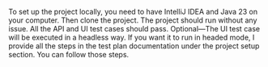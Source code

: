 To set up the project locally, you need to have IntelliJ IDEA and Java 23 on your computer.
Then clone the project.
The project should run without any issue. All the API and UI test cases should pass.
Optional—The UI test case will be executed in a headless way. If you want it to run in headed mode, I provide all the steps in the test plan documentation under the project setup section. You can follow those steps.
